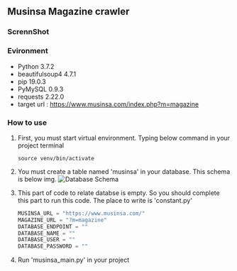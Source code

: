 ## Musinsa Magazine crawler

### ScrennShot


### Evironment 
- Python         3.7.2
- beautifulsoup4 4.7.1  
- pip            19.0.3  
- PyMySQL        0.9.3  
- requests       2.22.0 
- target url : https://www.musinsa.com/index.php?m=magazine

### How to use
1. First, you must start virtual environment. Typing below command in your project terminal
    ```shell
    source venv/bin/activate
    ```
2. You must create a table named 'musinsa' in your database. This schema is below img.
![Database Schema](https://ibb.co/3YmXtFR)

3. This part of code to relate databse is empty. So you should complete this part to run this code. The place to write is 'constant.py'
    ```python
    MUSINSA_URL = "https://www.musinsa.com/"
    MAGAZINE_URL = "?m=magazine"
    DATABASE_ENDPOINT = ""
    DATABASE_NAME = ""
    DATABASE_USER = ""
    DATABASE_PASSWORD = ""
    ```

4. Run 'musinsa_main.py' in your project 

